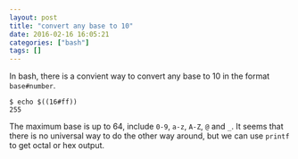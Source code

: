 ```yaml
---
layout: post
title: "convert any base to 10"
date: 2016-02-16 16:05:21
categories: ["bash"]
tags: []
---
```


In bash, there is a convient way to convert any base to 10 in the format `base#number`.

```
$ echo $((16#ff))
255
```

The maximum base is up to 64, include `0-9`, `a-z`, `A-Z`, `@` and `_`. It seems
that there is no universal way to do the other way around, but we can use
`printf` to get octal or hex output.
